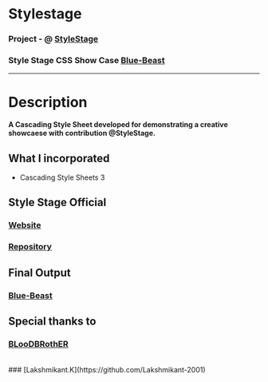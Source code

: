 # Stylestage

### Project - @ [StyleStage](https://stylestage.dev/)
### Style Stage CSS Show Case [Blue-Beast](https://stylestage.dev/styles/blue-beast/)

<hr>

# Description

#### A Cascading Style Sheet developed for demonstrating a creative showcaese with contribution @StyleStage.

## What I incorporated

* Cascading Style Sheets 3

## Style Stage Official

### [Website](https://stylestage.dev/)
### [Repository](https://github.com/5t3ph/stylestage)

## Final Output
### [Blue-Beast](https://stylestage.dev/styles/blue-beast/)

## Special thanks to 
### [BLooDBRothER](https://github.com/BLooDBRothER)
<br>
### [Lakshmikant.K](https://github.com/Lakshmikant-2001)
